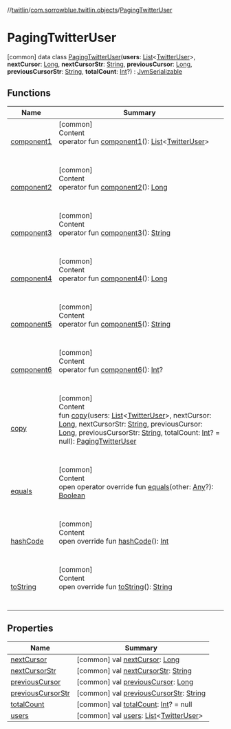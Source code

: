//[twitlin](../../index.md)/[com.sorrowblue.twitlin.objects](../index.md)/[PagingTwitterUser](index.md)



# PagingTwitterUser  
 [common] data class [PagingTwitterUser](index.md)(**users**: [List](https://kotlinlang.org/api/latest/jvm/stdlib/kotlin.collections/-list/index.html)<[TwitterUser](../-twitter-user/index.md)>, **nextCursor**: [Long](https://kotlinlang.org/api/latest/jvm/stdlib/kotlin/-long/index.html), **nextCursorStr**: [String](https://kotlinlang.org/api/latest/jvm/stdlib/kotlin/-string/index.html), **previousCursor**: [Long](https://kotlinlang.org/api/latest/jvm/stdlib/kotlin/-long/index.html), **previousCursorStr**: [String](https://kotlinlang.org/api/latest/jvm/stdlib/kotlin/-string/index.html), **totalCount**: [Int](https://kotlinlang.org/api/latest/jvm/stdlib/kotlin/-int/index.html)?) : [JvmSerializable](../../com.sorrowblue.twitlin.annotation/-jvm-serializable/index.md)   


## Functions  
  
|  Name|  Summary| 
|---|---|
| <a name="com.sorrowblue.twitlin.objects/PagingTwitterUser/component1/#/PointingToDeclaration/"></a>[component1](component1.md)| <a name="com.sorrowblue.twitlin.objects/PagingTwitterUser/component1/#/PointingToDeclaration/"></a>[common]  <br>Content  <br>operator fun [component1](component1.md)(): [List](https://kotlinlang.org/api/latest/jvm/stdlib/kotlin.collections/-list/index.html)<[TwitterUser](../-twitter-user/index.md)>  <br><br><br>
| <a name="com.sorrowblue.twitlin.objects/PagingTwitterUser/component2/#/PointingToDeclaration/"></a>[component2](component2.md)| <a name="com.sorrowblue.twitlin.objects/PagingTwitterUser/component2/#/PointingToDeclaration/"></a>[common]  <br>Content  <br>operator fun [component2](component2.md)(): [Long](https://kotlinlang.org/api/latest/jvm/stdlib/kotlin/-long/index.html)  <br><br><br>
| <a name="com.sorrowblue.twitlin.objects/PagingTwitterUser/component3/#/PointingToDeclaration/"></a>[component3](component3.md)| <a name="com.sorrowblue.twitlin.objects/PagingTwitterUser/component3/#/PointingToDeclaration/"></a>[common]  <br>Content  <br>operator fun [component3](component3.md)(): [String](https://kotlinlang.org/api/latest/jvm/stdlib/kotlin/-string/index.html)  <br><br><br>
| <a name="com.sorrowblue.twitlin.objects/PagingTwitterUser/component4/#/PointingToDeclaration/"></a>[component4](component4.md)| <a name="com.sorrowblue.twitlin.objects/PagingTwitterUser/component4/#/PointingToDeclaration/"></a>[common]  <br>Content  <br>operator fun [component4](component4.md)(): [Long](https://kotlinlang.org/api/latest/jvm/stdlib/kotlin/-long/index.html)  <br><br><br>
| <a name="com.sorrowblue.twitlin.objects/PagingTwitterUser/component5/#/PointingToDeclaration/"></a>[component5](component5.md)| <a name="com.sorrowblue.twitlin.objects/PagingTwitterUser/component5/#/PointingToDeclaration/"></a>[common]  <br>Content  <br>operator fun [component5](component5.md)(): [String](https://kotlinlang.org/api/latest/jvm/stdlib/kotlin/-string/index.html)  <br><br><br>
| <a name="com.sorrowblue.twitlin.objects/PagingTwitterUser/component6/#/PointingToDeclaration/"></a>[component6](component6.md)| <a name="com.sorrowblue.twitlin.objects/PagingTwitterUser/component6/#/PointingToDeclaration/"></a>[common]  <br>Content  <br>operator fun [component6](component6.md)(): [Int](https://kotlinlang.org/api/latest/jvm/stdlib/kotlin/-int/index.html)?  <br><br><br>
| <a name="com.sorrowblue.twitlin.objects/PagingTwitterUser/copy/#kotlin.collections.List[com.sorrowblue.twitlin.objects.TwitterUser]#kotlin.Long#kotlin.String#kotlin.Long#kotlin.String#kotlin.Int?/PointingToDeclaration/"></a>[copy](copy.md)| <a name="com.sorrowblue.twitlin.objects/PagingTwitterUser/copy/#kotlin.collections.List[com.sorrowblue.twitlin.objects.TwitterUser]#kotlin.Long#kotlin.String#kotlin.Long#kotlin.String#kotlin.Int?/PointingToDeclaration/"></a>[common]  <br>Content  <br>fun [copy](copy.md)(users: [List](https://kotlinlang.org/api/latest/jvm/stdlib/kotlin.collections/-list/index.html)<[TwitterUser](../-twitter-user/index.md)>, nextCursor: [Long](https://kotlinlang.org/api/latest/jvm/stdlib/kotlin/-long/index.html), nextCursorStr: [String](https://kotlinlang.org/api/latest/jvm/stdlib/kotlin/-string/index.html), previousCursor: [Long](https://kotlinlang.org/api/latest/jvm/stdlib/kotlin/-long/index.html), previousCursorStr: [String](https://kotlinlang.org/api/latest/jvm/stdlib/kotlin/-string/index.html), totalCount: [Int](https://kotlinlang.org/api/latest/jvm/stdlib/kotlin/-int/index.html)? = null): [PagingTwitterUser](index.md)  <br><br><br>
| <a name="kotlin/Any/equals/#kotlin.Any?/PointingToDeclaration/"></a>[equals](../../com.sorrowblue.twitlin.v2.users/-users-api/-expansion/-companion/index.md#%5Bkotlin%2FAny%2Fequals%2F%23kotlin.Any%3F%2FPointingToDeclaration%2F%5D%2FFunctions%2F1930806739)| <a name="kotlin/Any/equals/#kotlin.Any?/PointingToDeclaration/"></a>[common]  <br>Content  <br>open operator override fun [equals](../../com.sorrowblue.twitlin.v2.users/-users-api/-expansion/-companion/index.md#%5Bkotlin%2FAny%2Fequals%2F%23kotlin.Any%3F%2FPointingToDeclaration%2F%5D%2FFunctions%2F1930806739)(other: [Any](https://kotlinlang.org/api/latest/jvm/stdlib/kotlin/-any/index.html)?): [Boolean](https://kotlinlang.org/api/latest/jvm/stdlib/kotlin/-boolean/index.html)  <br><br><br>
| <a name="kotlin/Any/hashCode/#/PointingToDeclaration/"></a>[hashCode](../../com.sorrowblue.twitlin.v2.users/-users-api/-expansion/-companion/index.md#%5Bkotlin%2FAny%2FhashCode%2F%23%2FPointingToDeclaration%2F%5D%2FFunctions%2F1930806739)| <a name="kotlin/Any/hashCode/#/PointingToDeclaration/"></a>[common]  <br>Content  <br>open override fun [hashCode](../../com.sorrowblue.twitlin.v2.users/-users-api/-expansion/-companion/index.md#%5Bkotlin%2FAny%2FhashCode%2F%23%2FPointingToDeclaration%2F%5D%2FFunctions%2F1930806739)(): [Int](https://kotlinlang.org/api/latest/jvm/stdlib/kotlin/-int/index.html)  <br><br><br>
| <a name="kotlin/Any/toString/#/PointingToDeclaration/"></a>[toString](../../com.sorrowblue.twitlin.v2.users/-users-api/-expansion/-companion/index.md#%5Bkotlin%2FAny%2FtoString%2F%23%2FPointingToDeclaration%2F%5D%2FFunctions%2F1930806739)| <a name="kotlin/Any/toString/#/PointingToDeclaration/"></a>[common]  <br>Content  <br>open override fun [toString](../../com.sorrowblue.twitlin.v2.users/-users-api/-expansion/-companion/index.md#%5Bkotlin%2FAny%2FtoString%2F%23%2FPointingToDeclaration%2F%5D%2FFunctions%2F1930806739)(): [String](https://kotlinlang.org/api/latest/jvm/stdlib/kotlin/-string/index.html)  <br><br><br>


## Properties  
  
|  Name|  Summary| 
|---|---|
| <a name="com.sorrowblue.twitlin.objects/PagingTwitterUser/nextCursor/#/PointingToDeclaration/"></a>[nextCursor](next-cursor.md)| <a name="com.sorrowblue.twitlin.objects/PagingTwitterUser/nextCursor/#/PointingToDeclaration/"></a> [common] val [nextCursor](next-cursor.md): [Long](https://kotlinlang.org/api/latest/jvm/stdlib/kotlin/-long/index.html)   <br>
| <a name="com.sorrowblue.twitlin.objects/PagingTwitterUser/nextCursorStr/#/PointingToDeclaration/"></a>[nextCursorStr](next-cursor-str.md)| <a name="com.sorrowblue.twitlin.objects/PagingTwitterUser/nextCursorStr/#/PointingToDeclaration/"></a> [common] val [nextCursorStr](next-cursor-str.md): [String](https://kotlinlang.org/api/latest/jvm/stdlib/kotlin/-string/index.html)   <br>
| <a name="com.sorrowblue.twitlin.objects/PagingTwitterUser/previousCursor/#/PointingToDeclaration/"></a>[previousCursor](previous-cursor.md)| <a name="com.sorrowblue.twitlin.objects/PagingTwitterUser/previousCursor/#/PointingToDeclaration/"></a> [common] val [previousCursor](previous-cursor.md): [Long](https://kotlinlang.org/api/latest/jvm/stdlib/kotlin/-long/index.html)   <br>
| <a name="com.sorrowblue.twitlin.objects/PagingTwitterUser/previousCursorStr/#/PointingToDeclaration/"></a>[previousCursorStr](previous-cursor-str.md)| <a name="com.sorrowblue.twitlin.objects/PagingTwitterUser/previousCursorStr/#/PointingToDeclaration/"></a> [common] val [previousCursorStr](previous-cursor-str.md): [String](https://kotlinlang.org/api/latest/jvm/stdlib/kotlin/-string/index.html)   <br>
| <a name="com.sorrowblue.twitlin.objects/PagingTwitterUser/totalCount/#/PointingToDeclaration/"></a>[totalCount](total-count.md)| <a name="com.sorrowblue.twitlin.objects/PagingTwitterUser/totalCount/#/PointingToDeclaration/"></a> [common] val [totalCount](total-count.md): [Int](https://kotlinlang.org/api/latest/jvm/stdlib/kotlin/-int/index.html)? = null   <br>
| <a name="com.sorrowblue.twitlin.objects/PagingTwitterUser/users/#/PointingToDeclaration/"></a>[users](users.md)| <a name="com.sorrowblue.twitlin.objects/PagingTwitterUser/users/#/PointingToDeclaration/"></a> [common] val [users](users.md): [List](https://kotlinlang.org/api/latest/jvm/stdlib/kotlin.collections/-list/index.html)<[TwitterUser](../-twitter-user/index.md)>   <br>

